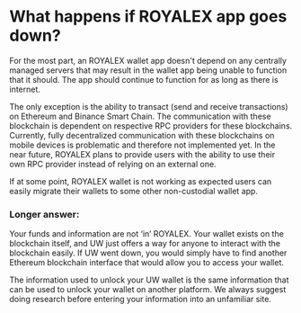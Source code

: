 # What happens if ROYALEX app goes down?

For the most part, an ROYALEX wallet app doesn't depend on any centrally managed servers that may result in the wallet app being unable to function that it should. The app should continue to function for as long as there is internet.

The only exception is the ability to transact (send and receive transactions) on Ethereum and Binance Smart Chain. The communication with these blockchain is dependent on respective RPC providers for these blockchains. Currently, fully decentralized communication with these blockchains on mobile devices is problematic and therefore not implemented yet. In the near future, ROYALEX plans to provide users with the ability to use their own RPC provider instead of relying on an external one.

If at some point, ROYALEX wallet is not working as expected users can easily migrate their wallets to some other non-custodial wallet app.

### Longer answer:

Your funds and information are not ‘in’ ROYALEX. Your wallet exists on the blockchain itself, and UW just offers a way for anyone to interact with the blockchain easily. If UW went down, you would simply have to find another Ethereum blockchain interface that would allow you to access your wallet.

The information used to unlock your UW wallet is the same information that can be used to unlock your wallet on another platform. We always suggest doing research before entering your information into an unfamiliar site.

